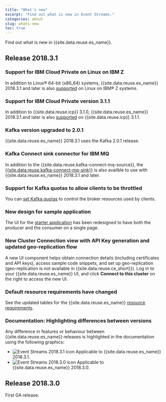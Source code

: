 ```yaml
---
title: "What's new"
excerpt: "Find out what is new in Event Streams."
categories: about
slug: whats-new
toc: true
---
```


Find out what is new in {{site.data.reuse.es_name}}.

## Release 2018.3.1

### Support for IBM Cloud Private on Linux on IBM Z

In addition to Linux® 64-bit (x86_64) systems, {{site.data.reuse.es_name}} 2018.3.1 and later is also [supported](../../installing/prerequisites/#ibm-cloud-private-environment) on Linux on IBM® Z systems.

### Support for IBM Cloud Private version 3.1.1

In addition to {{site.data.reuse.icp}} 3.1.0, {{site.data.reuse.es_name}} 2018.3.1 and later is also [supported](../../installing/prerequisites/#ibm-cloud-private-environment) on {{site.data.reuse.icp}} 3.1.1.

### Kafka version upgraded to 2.0.1

{{site.data.reuse.es_name}} 2018.3.1 uses the Kafka 2.0.1 release.

### Kafka Connect sink connector for IBM MQ

In addition to the {{site.data.reuse.kafka-connect-mq-source}}, the [{{site.data.reuse.kafka-connect-mq-sink}}](../../connecting/mq/sink/) is also availble to use with {{site.data.reuse.es_name}} 2018.3.1 and later.

### Support for Kafka quotas to allow clients to be throttled

You can [set Kafka quotas](../../administering/quotas/) to control the broker resources used by clients.

### New design for sample application

The UI for the [starter application](../../getting-started/generating-starter-app/) has been redesigned to have both the producer and the consumer on a single page.

### New Cluster Connection view with API Key generation and updated geo-replication flow

A new UI component helps obtain connection details (including certificates and API keys), access sample code snippets, and set up geo-replication (geo-replication is not available in {{site.data.reuse.ce_short}}). Log in to your {{site.data.reuse.es_name}} UI, and click **Connect to this cluster** on the right to access the new UI.

### Default resource requirements have changed

See the updated tables for the {{site.data.reuse.es_name}} [resource requirements](../../installing/prerequisites/#helm-resource-requirements).

### Documentation: Highlighting differences between versions

Any difference in features or behaviour between {{site.data.reuse.es_name}} releases is highlighted in the documentation using the following graphics:

- ![Event Streams 2018.3.1 icon](../../../images/2018.3.1.svg "In Event Streams 2018.3.1.") Applicable to {{site.data.reuse.es_name}} 2018.3.1.
- ![Event Streams 2018.3.0 icon](../../../images/2018.3.0.svg "In Event Streams 2018.3.0.") Applicable to {{site.data.reuse.es_name}} 2018.3.0.

## Release 2018.3.0

First GA release.

